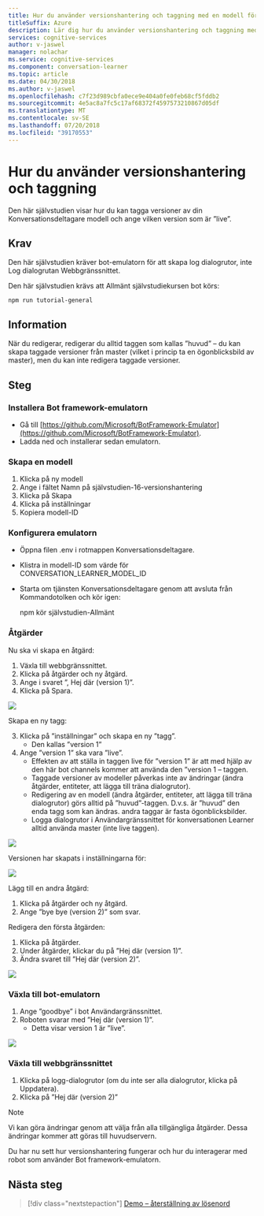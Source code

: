 ```yaml
---
title: Hur du använder versionshantering och taggning med en modell för Konversationsdeltagare – Microsoft Cognitive Services | Microsoft Docs
titleSuffix: Azure
description: Lär dig hur du använder versionshantering och taggning med en Konversationsdeltagare-modell.
services: cognitive-services
author: v-jaswel
manager: nolachar
ms.service: cognitive-services
ms.component: conversation-learner
ms.topic: article
ms.date: 04/30/2018
ms.author: v-jaswel
ms.openlocfilehash: c7f23d989cbfa0ece9e404a0fe0feb68cf5fddb2
ms.sourcegitcommit: 4e5ac8a7fc5c17af68372f4597573210867d05df
ms.translationtype: MT
ms.contentlocale: sv-SE
ms.lasthandoff: 07/20/2018
ms.locfileid: "39170553"
---
```

# <a name="how-to-use-versioning-and-tagging"></a>Hur du använder versionshantering och taggning

Den här självstudien visar hur du kan tagga versioner av din Konversationsdeltagare modell och ange vilken version som är ”live”.  

## <a name="requirements"></a>Krav
Den här självstudien kräver bot-emulatorn för att skapa log dialogrutor, inte Log dialogrutan Webbgränssnittet.  

Den här självstudien krävs att Allmänt självstudiekursen bot körs:

    npm run tutorial-general

## <a name="details"></a>Information

När du redigerar, redigerar du alltid taggen som kallas ”huvud” – du kan skapa taggade versioner från master (vilket i princip ta en ögonblicksbild av master), men du kan inte redigera taggade versioner.

## <a name="steps"></a>Steg

### <a name="install-the-bot-framework-emulator"></a>Installera Bot framework-emulatorn

- Gå till [https://github.com/Microsoft/BotFramework-Emulator](https://github.com/Microsoft/BotFramework-Emulator).
- Ladda ned och installerar sedan emulatorn.

### <a name="create-an-model"></a>Skapa en modell

1. Klicka på ny modell
2. Ange i fältet Namn på självstudien-16-versionshantering
3. Klicka på Skapa 
4. Klicka på inställningar
5. Kopiera modell-ID

### <a name="configure-the-emulator"></a>Konfigurera emulatorn

- Öppna filen .env i rotmappen Konversationsdeltagare.
- Klistra in modell-ID som värde för CONVERSATION_LEARNER_MODEL_ID
- Starta om tjänsten Konversationsdeltagare genom att avsluta från Kommandotolken och kör igen:
 
    npm kör självstudien-Allmänt 

### <a name="actions"></a>Åtgärder

Nu ska vi skapa en åtgärd:

1. Växla till webbgränssnittet.
1. Klicka på åtgärder och ny åtgärd.
2. Ange i svaret ”, Hej där (version 1)”.
3. Klicka på Spara.


![](../media/tutorial16_action1.PNG)

Skapa en ny tagg:

3. Klicka på ”inställningar” och skapa en ny ”tagg”.
    - Den kallas ”version 1”
4. Ange ”version 1” ska vara ”live”.  
    - Effekten av att ställa in taggen live för ”version 1” är att med hjälp av den här bot channels kommer att använda den ”version 1 – taggen.
    - Taggade versioner av modeller påverkas inte av ändringar (ändra åtgärder, entiteter, att lägga till träna dialogrutor).  
    - Redigering av en modell (ändra åtgärder, entiteter, att lägga till träna dialogrutor) görs alltid på ”huvud”-taggen.  D.v.s. är ”huvud” den enda tagg som kan ändras. andra taggar är fasta ögonblicksbilder.
    - Logga dialogrutor i Användargränssnittet för konversationen Learner alltid använda master (inte live taggen).

![](../media/tutorial16_v1_create.PNG)

Versionen har skapats i inställningarna för:

![](../media/tutorial16_settings.PNG)

Lägg till en andra åtgärd:

1. Klicka på åtgärder och ny åtgärd.
2. Ange ”bye bye (version 2)” som svar.

Redigera den första åtgärden:

1. Klicka på åtgärder.
2. Under åtgärder, klickar du på ”Hej där (version 1)”.
3. Ändra svaret till ”Hej där (version 2)”.

![](../media/tutorial16_hi_there_v2.PNG)

### <a name="switch-to-the-bot-emulator"></a>Växla till bot-emulatorn

1. Ange ”goodbye” i bot Användargränssnittet.
2. Roboten svarar med ”Hej där (version 1)”.
    - Detta visar version 1 är ”live”. 

![](../media/tutorial16_bf_response.PNG)

### <a name="switch-to-the-web-ui"></a>Växla till webbgränssnittet

1. Klicka på logg-dialogrutor (om du inte ser alla dialogrutor, klicka på Uppdatera).
2. Klicka på ”Hej där (version 2)”

> [!NOTE]
> Vi kan göra ändringar genom att välja från alla tillgängliga åtgärder. Dessa ändringar kommer att göras till huvudservern.

Du har nu sett hur versionshantering fungerar och hur du interagerar med robot som använder Bot framework-emulatorn.

## <a name="next-steps"></a>Nästa steg

> [!div class="nextstepaction"]
> [Demo – återställning av lösenord](./demo-password-reset.md)
